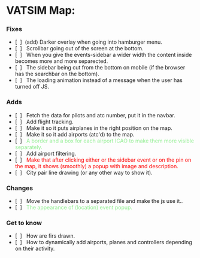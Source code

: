 <!-- # As for general Maps:                  &nbsp;
### Fixes
- [&nbsp;&nbsp;] &nbsp;Fix the issue with options not being aligned and well displayed.
- [&nbsp;&nbsp;]

### Adds

- [x] &nbsp;Country code in the right bottom

### Changes
- [&nbsp;&nbsp;] &nbsp;Apperance of zoom button

#
&nbsp; -->
# VATSIM Map:
### Fixes
- [&nbsp;&nbsp;] &nbsp;(add) Darker overlay when going into hamburger menu.
- [&nbsp;&nbsp;] &nbsp; Scrollbar going out of the screen at the bottom.
- [&nbsp;&nbsp;] &nbsp; When you give the events-sidebar a wider width the content inside becomes more and more separected.
- [&nbsp;&nbsp;] &nbsp; The sidebar being cut from the bottom on mobile (if the browser has the searchbar on the bottom).
- [&nbsp;&nbsp;] &nbsp; The loading animation instead of a message when the user has turned off JS.

### Adds

- [&nbsp;&nbsp;] &nbsp; Fetch the data for pilots and atc number, put it in the navbar.
- [&nbsp;&nbsp;] &nbsp; Add flight tracking.
- [&nbsp;&nbsp;] &nbsp; Make it so it puts airplanes in the right position on the map.
- [&nbsp;&nbsp;] &nbsp; Make it so it add airports (atc'd) to the map.
- [&nbsp;&nbsp;] &nbsp; <span style="color:lightgreen">A border and a box for each airport ICAO to make them more visible separately. </span>
- [&nbsp;&nbsp;] &nbsp; Add airport filtering.
- [&nbsp;&nbsp;] &nbsp; <span style="color:red">Make that after clicking either or the sidebar event or on the pin on the map, it shows (smoothly) a popup with image and description. </span>
- [&nbsp;&nbsp;] &nbsp; City pair line drawing (or any other way to show it).


### Changes
- [&nbsp;&nbsp;] &nbsp; Move the handlebars to a separated file and make the js use it..
- [&nbsp;&nbsp;] &nbsp; <span style="color:lightgreen">The appearance of (location) event popup. </span>

### Get to know
- [&nbsp;&nbsp;] &nbsp; How are firs drawn.
- [&nbsp;&nbsp;] &nbsp; How to dynamically add airports, planes and controllers depending on their activity.
